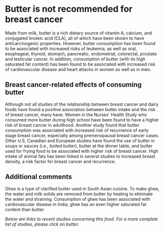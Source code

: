 

#  Butter is not recommended for breast cancer 

Made from milk, butter is a rich dietary source of vitamin A, calcium, and conjugated linoleic acid (CLA), all of which have been shown to have anticarcinogenic properties. However, butter consumption has been found to be associated with increased risks of leukemia, as well as oral, esophageal, thyroid, stomach, pancreatic, endometrial, colorectal, prostate and testicular cancer. In addition, consumption of butter (with its high saturated fat content) has been found to be associated with increased risk of cardiovascular disease and heart attacks in women as well as in men.

## Breast cancer-related effects of consuming butter 

Although not all studies of the relationship between breast cancer and dairy foods have found a positive association between butter intake and the risk of breast cancer, many have. Women in the Nurses' Health Study who consumed more butter during high school have been found to have a higher risk of breast cancer in adulthood. Another study found that butter consumption was associated with increased risk of recurrence of early stage breast cancer, especially among premenopausal breast cancer cases. Other U.S, Canadian and European studies have found the use of butter in soups or sauces (i.e., boiled butter), butter at the dinner table, and butter used for frying food to be associated with higher risk of breast cancer. High intake of animal fats has been linked in several studies to increased breast density, a risk factor for breast cancer and recurrence.

## Additional comments

Ghee is a type of clarified butter used in South Asian cuisine. To make ghee, the water and milk solids are removed from butter by heating to eliminate the water and straining. Consumption of ghee has been associated with cardiovascular disease in India; ghee has an even higher saturated fat content than butter.

_Below are links to recent studies concerning this food. For a more complete list of studies, please click on butter._


  


